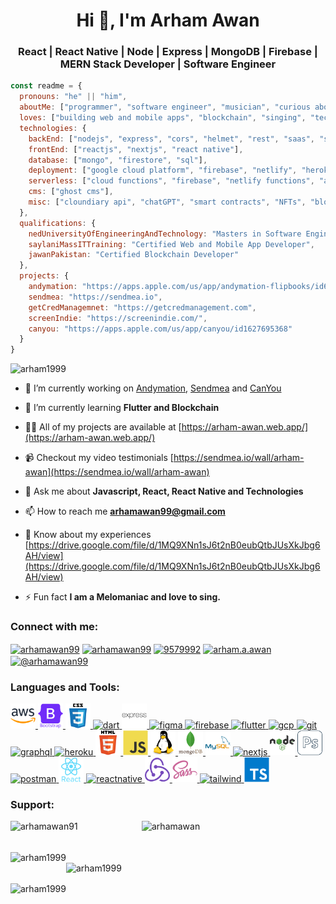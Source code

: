 <h1 align="center">Hi 👋, I'm Arham Awan</h1>
<h3 align="center">React | React Native | Node | Express | MongoDB | Firebase | MERN Stack Developer | Software Engineer</h3>

```js
const readme = {
  pronouns: "he" || "him",
  aboutMe: ["programmer", "software engineer", "musician", "curious about life"],
  loves: ["building web and mobile apps", "blockchain", "singing", "technologies"],
  technologies: {
    backEnd: ["nodejs", "express", "cors", "helmet", "rest", "saas", "solidity"],
    frontEnd: ["reactjs", "nextjs", "react native"],
    database: ["mongo", "firestore", "sql"],
    deployment: ["google cloud platform", "firebase", "netlify", "heroku"],
    serverless: ["cloud functions", "firebase", "netlify functions", "aws"],
    cms: ["ghost cms"],
    misc: ["cloundiary api", "chatGPT", "smart contracts", "NFTs", "blockchain"],
  },
  qualifications: {
    nedUniversityOfEngineeringAndTechnology: "Masters in Software Engineering (ME SE)",
    saylaniMassITTraining: "Certified Web and Mobile App Developer",
    jawanPakistan: "Certified Blockchain Developer"
  },
  projects: {
    andymation: "https://apps.apple.com/us/app/andymation-flipbooks/id6451327356",
    sendmea: "https://sendmea.io",
    getCredManagemnet: "https://getcredmanagement.com",
    screenIndie: "https://screenindie.com/",
    canyou: "https://apps.apple.com/us/app/canyou/id1627695368"
  }
}
```

<p align="left"> <img src="https://komarev.com/ghpvc/?username=arham1999&label=Profile%20views&color=0e75b6&style=flat" alt="arham1999" /> </p>

- 🔭 I’m currently working on [Andymation](https://apps.apple.com/us/app/andymation-flipbooks/id6451327356), [Sendmea](https://sendmea.io/) and [CanYou](https://apps.apple.com/dk/app/canyou/id1627695368)

- 🌱 I’m currently learning **Flutter and Blockchain**

- 👨‍💻 All of my projects are available at [https://arham-awan.web.app/](https://arham-awan.web.app/)

- 📹 Checkout my video testimonials [https://sendmea.io/wall/arham-awan](https://sendmea.io/wall/arham-awan)

- 💬 Ask me about **Javascript, React, React Native and Technologies**

- 📫 How to reach me **arhamawan99@gmail.com**

- 📄 Know about my experiences [https://drive.google.com/file/d/1MQ9XNn1sJ6t2nB0eubQtbJUsXkJbg6AH/view](https://drive.google.com/file/d/1MQ9XNn1sJ6t2nB0eubQtbJUsXkJbg6AH/view)

- ⚡ Fun fact **I am a Melomaniac and love to sing.**

<h3 align="left">Connect with me:</h3>
<p align="left">
<a href="https://twitter.com/arhamawan99" target="blank"><img align="center" src="https://raw.githubusercontent.com/rahuldkjain/github-profile-readme-generator/master/src/images/icons/Social/twitter.svg" alt="arhamawan99" height="30" width="40" /></a>
<a href="https://linkedin.com/in/arhamawan99" target="blank"><img align="center" src="https://raw.githubusercontent.com/rahuldkjain/github-profile-readme-generator/master/src/images/icons/Social/linked-in-alt.svg" alt="arhamawan99" height="30" width="40" /></a>
<a href="https://stackoverflow.com/users/9579992" target="blank"><img align="center" src="https://raw.githubusercontent.com/rahuldkjain/github-profile-readme-generator/master/src/images/icons/Social/stack-overflow.svg" alt="9579992" height="30" width="40" /></a>
<a href="https://fb.com/arham.a.awan" target="blank"><img align="center" src="https://raw.githubusercontent.com/rahuldkjain/github-profile-readme-generator/master/src/images/icons/Social/facebook.svg" alt="arham.a.awan" height="30" width="40" /></a>
<a href="https://medium.com/@arhamawan99" target="blank"><img align="center" src="https://raw.githubusercontent.com/rahuldkjain/github-profile-readme-generator/master/src/images/icons/Social/medium.svg" alt="@arhamawan99" height="30" width="40" /></a>
</p>

<h3 align="left">Languages and Tools:</h3>
<p align="left"> <a href="https://aws.amazon.com" target="_blank" rel="noreferrer"> <img src="https://raw.githubusercontent.com/devicons/devicon/master/icons/amazonwebservices/amazonwebservices-original-wordmark.svg" alt="aws" width="40" height="40"/> </a> <a href="https://getbootstrap.com" target="_blank" rel="noreferrer"> <img src="https://raw.githubusercontent.com/devicons/devicon/master/icons/bootstrap/bootstrap-plain-wordmark.svg" alt="bootstrap" width="40" height="40"/> </a> <a href="https://www.w3schools.com/css/" target="_blank" rel="noreferrer"> <img src="https://raw.githubusercontent.com/devicons/devicon/master/icons/css3/css3-original-wordmark.svg" alt="css3" width="40" height="40"/> </a> <a href="https://dart.dev" target="_blank" rel="noreferrer"> <img src="https://www.vectorlogo.zone/logos/dartlang/dartlang-icon.svg" alt="dart" width="40" height="40"/> </a> <a href="https://expressjs.com" target="_blank" rel="noreferrer"> <img src="https://raw.githubusercontent.com/devicons/devicon/master/icons/express/express-original-wordmark.svg" alt="express" width="40" height="40"/> </a> <a href="https://www.figma.com/" target="_blank" rel="noreferrer"> <img src="https://www.vectorlogo.zone/logos/figma/figma-icon.svg" alt="figma" width="40" height="40"/> </a> <a href="https://firebase.google.com/" target="_blank" rel="noreferrer"> <img src="https://www.vectorlogo.zone/logos/firebase/firebase-icon.svg" alt="firebase" width="40" height="40"/> </a> <a href="https://flutter.dev" target="_blank" rel="noreferrer"> <img src="https://www.vectorlogo.zone/logos/flutterio/flutterio-icon.svg" alt="flutter" width="40" height="40"/> </a> <a href="https://cloud.google.com" target="_blank" rel="noreferrer"> <img src="https://www.vectorlogo.zone/logos/google_cloud/google_cloud-icon.svg" alt="gcp" width="40" height="40"/> </a> <a href="https://git-scm.com/" target="_blank" rel="noreferrer"> <img src="https://www.vectorlogo.zone/logos/git-scm/git-scm-icon.svg" alt="git" width="40" height="40"/> </a> <a href="https://graphql.org" target="_blank" rel="noreferrer"> <img src="https://www.vectorlogo.zone/logos/graphql/graphql-icon.svg" alt="graphql" width="40" height="40"/> </a> <a href="https://heroku.com" target="_blank" rel="noreferrer"> <img src="https://www.vectorlogo.zone/logos/heroku/heroku-icon.svg" alt="heroku" width="40" height="40"/> </a> <a href="https://www.w3.org/html/" target="_blank" rel="noreferrer"> <img src="https://raw.githubusercontent.com/devicons/devicon/master/icons/html5/html5-original-wordmark.svg" alt="html5" width="40" height="40"/> </a> <a href="https://developer.mozilla.org/en-US/docs/Web/JavaScript" target="_blank" rel="noreferrer"> <img src="https://raw.githubusercontent.com/devicons/devicon/master/icons/javascript/javascript-original.svg" alt="javascript" width="40" height="40"/> </a> <a href="https://www.linux.org/" target="_blank" rel="noreferrer"> <img src="https://raw.githubusercontent.com/devicons/devicon/master/icons/linux/linux-original.svg" alt="linux" width="40" height="40"/> </a> <a href="https://www.mongodb.com/" target="_blank" rel="noreferrer"> <img src="https://raw.githubusercontent.com/devicons/devicon/master/icons/mongodb/mongodb-original-wordmark.svg" alt="mongodb" width="40" height="40"/> </a> <a href="https://www.mysql.com/" target="_blank" rel="noreferrer"> <img src="https://raw.githubusercontent.com/devicons/devicon/master/icons/mysql/mysql-original-wordmark.svg" alt="mysql" width="40" height="40"/> </a> <a href="https://nextjs.org/" target="_blank" rel="noreferrer"> <img src="https://cdn.worldvectorlogo.com/logos/nextjs-2.svg" alt="nextjs" width="40" height="40"/> </a> <a href="https://nodejs.org" target="_blank" rel="noreferrer"> <img src="https://raw.githubusercontent.com/devicons/devicon/master/icons/nodejs/nodejs-original-wordmark.svg" alt="nodejs" width="40" height="40"/> </a> <a href="https://www.photoshop.com/en" target="_blank" rel="noreferrer"> <img src="https://raw.githubusercontent.com/devicons/devicon/master/icons/photoshop/photoshop-line.svg" alt="photoshop" width="40" height="40"/> </a> <a href="https://postman.com" target="_blank" rel="noreferrer"> <img src="https://www.vectorlogo.zone/logos/getpostman/getpostman-icon.svg" alt="postman" width="40" height="40"/> </a> <a href="https://reactjs.org/" target="_blank" rel="noreferrer"> <img src="https://raw.githubusercontent.com/devicons/devicon/master/icons/react/react-original-wordmark.svg" alt="react" width="40" height="40"/> </a> <a href="https://reactnative.dev/" target="_blank" rel="noreferrer"> <img src="https://reactnative.dev/img/header_logo.svg" alt="reactnative" width="40" height="40"/> </a> <a href="https://redux.js.org" target="_blank" rel="noreferrer"> <img src="https://raw.githubusercontent.com/devicons/devicon/master/icons/redux/redux-original.svg" alt="redux" width="40" height="40"/> </a> <a href="https://sass-lang.com" target="_blank" rel="noreferrer"> <img src="https://raw.githubusercontent.com/devicons/devicon/master/icons/sass/sass-original.svg" alt="sass" width="40" height="40"/> </a> <a href="https://tailwindcss.com/" target="_blank" rel="noreferrer"> <img src="https://www.vectorlogo.zone/logos/tailwindcss/tailwindcss-icon.svg" alt="tailwind" width="40" height="40"/> </a> <a href="https://www.typescriptlang.org/" target="_blank" rel="noreferrer"> <img src="https://raw.githubusercontent.com/devicons/devicon/master/icons/typescript/typescript-original.svg" alt="typescript" width="40" height="40"/> </a> </p>


<h3 align="left">Support:</h3>
<p><a href="https://www.buymeacoffee.com/arhamawan91"> <img align="left" src="https://cdn.buymeacoffee.com/buttons/v2/default-yellow.png" height="50" width="210" alt="arhamawan91" /></a><a href="https://ko-fi.com/arhamawan"> <img align="left" src="https://cdn.ko-fi.com/cdn/kofi3.png?v=3" height="50" width="210" alt="arhamawan" /></a></p><br><br>


<p><img align="left" src="https://github-readme-stats.vercel.app/api/top-langs?username=arham1999&show_icons=true&locale=en&layout=compact" alt="arham1999" /></p>

<p>&nbsp;<img align="center" src="https://github-readme-stats.vercel.app/api?username=arham1999&show_icons=true&locale=en" alt="arham1999" /></p>

<p><img align="center" src="https://github-readme-streak-stats.herokuapp.com/?user=arham1999&" alt="arham1999" /></p>
